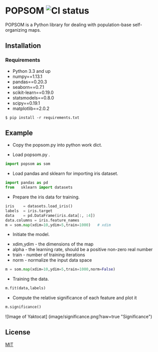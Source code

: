 # POPSOM ![CI status](https://img.shields.io/badge/build-passing-brightgreen.svg)

POPSOM is a Python library for dealing with population-base self-organizing maps.

## Installation

### Requirements
* Python 3.3 and up
* numpy==1.13.1
* pandas==0.20.3
* seaborn==0.7.1
* scikit-learn==0.19.0
* statsmodels==0.8.0
* scipy==0.19.1
* matplotlib==2.0.2

`$ pip install -r requirements.txt`

## Example

* Copy the popsom.py into python work dict.

* Load popsom.py .

```python
import popsom as som  
```


* Load pandas and sklearn for importing iris dataset.

```python
import pandas as pd
from   sklearn import datasets
```

* Prepare the iris data for training.

```python
iris 	= datasets.load_iris()
labels 	= iris.target
data 	= pd.DataFrame(iris.data[:, :4])
data.columns = iris.feature_names
m = som.map(xdim=10,ydim=5,train=1000)   # xdim 

```

* Initiate the model.

- xdim,ydim - the dimensions of the map
- alpha - the learning rate, should be a positive non-zero real number
- train - number of training iterations
- norm - normalize the input data space

```python
m = som.map(xdim=10,ydim=5,train=1000,norm=False) 
```
* Training the data.

```python
m.fit(data,labels)
```

* Compute the relative significance of each feature and plot it
```python
m.significance()
```

![Image of Yaktocat]
(image/significance.png?raw=true "Significance")

## License
[MIT](https://choosealicense.com/licenses/mit/)
